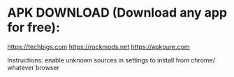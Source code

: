 # APK DOWNLOAD (Download any app for free):

https://techbigs.com
https://rockmods.net
https://apkpure.com

Instructions: enable unknown sources in settings to install from chrome/ whatever browser

